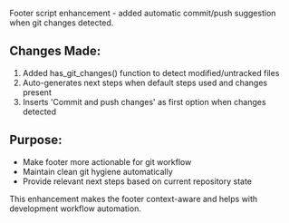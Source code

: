 Footer script enhancement - added automatic commit/push suggestion when git changes detected.

## Changes Made:
1. Added has_git_changes() function to detect modified/untracked files
2. Auto-generates next steps when default steps used and changes present
3. Inserts 'Commit and push changes' as first option when changes detected

## Purpose:
- Make footer more actionable for git workflow
- Maintain clean git hygiene automatically
- Provide relevant next steps based on current repository state

This enhancement makes the footer context-aware and helps with development workflow automation.

